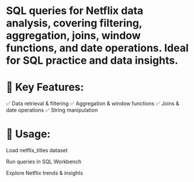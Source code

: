 # SQL queries for Netflix data analysis, covering filtering, aggregation, joins, window functions, and date operations. Ideal for SQL practice and data insights.

# 📌 Key Features:
✅ Data retrieval & filtering
✅ Aggregation & window functions
✅ Joins & date operations
✅ String manipulation

# 🚀 Usage:

Load netflix_titles dataset

Run queries in SQL Workbench

Explore Netflix trends & insights
